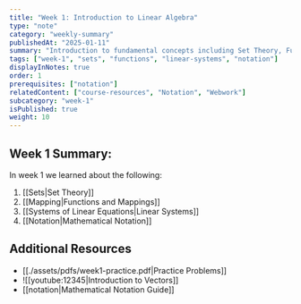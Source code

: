 ```yaml
---
title: "Week 1: Introduction to Linear Algebra"
type: "note"
category: "weekly-summary"
publishedAt: "2025-01-11"
summary: "Introduction to fundamental concepts including Set Theory, Functions and Mappings, Linear Systems, and Mathematical Notation."
tags: ["week-1", "sets", "functions", "linear-systems", "notation"]
displayInNotes: true
order: 1
prerequisites: ["notation"]
relatedContent: ["course-resources", "Notation", "Webwork"]
subcategory: "week-1"
isPublished: true
weight: 10
---
```


## Week 1 Summary:

In week 1 we learned about the following:

1) [[Sets|Set Theory]]
2) [[Mapping|Functions and Mappings]]
3) [[Systems of Linear Equations|Linear Systems]]
4) [[Notation|Mathematical Notation]]

## Additional Resources
- [[./assets/pdfs/week1-practice.pdf|Practice Problems]]
- ![[youtube:12345|Introduction to Vectors]]
- [[notation|Mathematical Notation Guide]]

